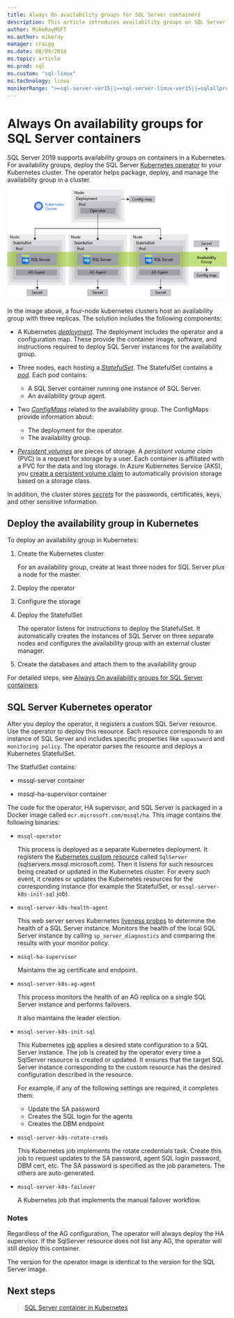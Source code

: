 ```yaml
---
title: Always On availability groups for SQL Server containers
description: This article introduces availability groups on SQL Server containers
author: MikeRayMSFT
ms.author: mikeray
manager: craigg
ms.date: 08/09/2018
ms.topic: article
ms.prod: sql
ms.custom: "sql-linux"
ms.technology: linux
monikerRange: ">=sql-server-ver15||>=sql-server-linux-ver15||=sqlallproducts-allversions"
---
```

# Always On availability groups for SQL Server containers

SQL Server 2019 supports availability groups on containers in a Kubernetes. For availability groups, deploy the SQL Server [Kubernetes operator](http://coreos.com/blog/introducing-operators.html) to your Kubernetes cluster. The operator helps package, deploy, and manage the availability group in a cluster.

![AG in Kubernetes Container](media/tutorial-sql-server-ag-containers-kubernetes/KubernetesCluster.png)

In the image above, a four-node kubernetes clusters host an availability group with three replicas. The solution includes the following components:

* A Kubernetes [*deployment*](http://kubernetes.io/docs/concepts/workloads/controllers/deployment/). The deployment includes the operator and a configuration map. These provide the container image, software, and instructions required to deploy SQL Server instances for the availability group.

* Three nodes, each hosting a [*StatefulSet*](http://kubernetes.io/docs/concepts/workloads/controllers/statefulset/). The StatefulSet contains a [*pod*](http://kubernetes.io/docs/concepts/workloads/pods/pod-overview/). Each pod contains:
  * A SQL Server container running one instance of SQL Server.
  * An availability group agent. 

* Two [*ConfigMaps*](http://kubernetes.io/docs/tasks/configure-pod-container/configure-pod-configmap/) related to the availability group. The ConfigMaps provide information about:
  * The deployment for the operator.
  * The availability group.

 * [*Persistent volumes*](http://kubernetes.io/docs/concepts/storage/persistent-volumes/) are pieces of storage. A *persistent volume claim* (PVC) is a request for storage by a user. Each container is affiliated with a PVC for the data and log storage. In Azure Kubernetes Service (AKS), you [create a persistent volume claim](http://docs.microsoft.com/azure/aks/azure-disks-dynamic-pv) to automatically provision storage based on a storage class.


In addition, the cluster stores [*secrets*](http://kubernetes.io/docs/concepts/configuration/secret/) for the passwords, certificates, keys, and other sensitive information.

## Deploy the availability group in Kubernetes

To deploy an availability group in Kubernetes:

1. Create the Kubernetes cluster

   For an availability group, create at least three nodes for SQL Server plus a node for the master.

1. Deploy the operator

1. Configure the storage

1. Deploy the StatefulSet

   The operator listens for instructions to deploy the StatefulSet. It automatically creates the instances of SQL Server on three separate nodes and configures the availability group with an external cluster manager.

1. Create the databases and attach them to the availability group

For detailed steps, see [Always On availability groups for SQL Server containers](sql-server-ag-kubernetes.md).

## SQL Server Kubernetes operator

After you deploy the operator, it registers a custom SQL Server resource. Use the operator to deploy this resource.  Each resource corresponds to an instance of SQL Server and includes specific properties like `sapassword` and `monitoring policy`. The operator parses the resource and deploys a Kubernetes StatefulSet.

The StatfulSet contains:

* mssql-server container

* mssql-ha-supervisor container

The code for the operator, HA supervisor, and SQL Server is packaged in a Docker image called `mcr.microsoft.com/mssql/ha`. This image contains the following binaries:

* `mssql-operator`

    This process is deployed as a separate Kubernetes deployment. It registers the [Kubernetes custom resource](http://kubernetes.io/docs/concepts/extend-kubernetes/api-extension/custom-resources/) called `SqlServer` (sqlservers.mssql.microsoft.com). Then it listens for such resources being created or updated in the Kubernetes cluster. For every such event, it creates or updates the Kubernetes resources for the corresponding instance (for example the StatefulSet, or `mssql-server-k8s-init-sql` job).

* `mssql-server-k8s-health-agent`

    This web server serves Kubernetes [liveness probes](http://kubernetes.io/docs/tasks/configure-pod-container/configure-liveness-readiness-probes/) to determine the health of a SQL Server instance. Monitors the health of the local SQL Server instance by calling `sp_server_diagnostics` and comparing the results with your monitor policy.

* `mssql-ha-supervisor`

   Maintains the ag certificate and endpoint. 

* `mssql-server-k8s-ag-agent`
  
    This process monitors the health of an AG replica on a single SQL Server instance and performs failovers.

    It also maintains the leader election.

* `mssql-server-k8s-init-sql`
  
    This Kubernetes [job](http://kubernetes.io/docs/concepts/workloads/controllers/jobs-run-to-completion/) applies a desired state configuration to a SQL Server instance. The job is created by the operator every time a SqlServer resource is created or updated. It ensures that the target SQL Server instance corresponding to the custom resource has the desired configuration described in the resource.

    For example, if any of the following settings are required, it completes them:
  * Update the SA password
  * Creates the SQL login for the agents
  * Creates the DBM endpoint

* `mssql-server-k8s-rotate-creds`
  
    This Kubernetes job implements the rotate credentials task. Create this job to request updates to the SA password, agent SQL login password, DBM cert, etc. The SA password is specified as the job parameters. The others are auto-generated.

* `mssql-server-k8s-failover`

   A Kubernetes job that implements the manual failover workflow.

### Notes

Regardless of the AG configuration, The operator will always deploy the HA supervisor. If the SqlServer resource does not list any AG, the operator will still deploy this container.

The version for the operator image is identical to the version for the SQL Server image.

## Next steps

> [SQL Server container in Kubernetes](tutorial-sql-server-containers-kubernetes.md)
